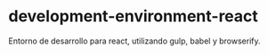 # development-environment-react
Entorno de desarrollo para react, utilizando gulp, babel y browserify.
